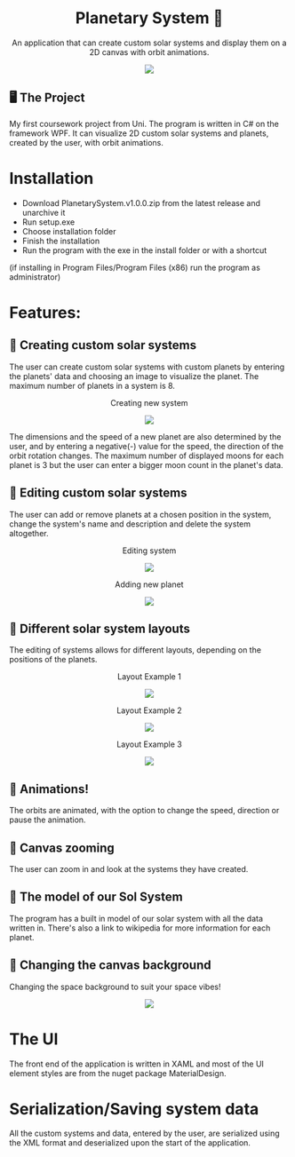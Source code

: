 <h1 align="center">Planetary System 🌌</h1>
<p align="center">
    An application that can create custom solar systems and display them on a 2D canvas with orbit animations.
</p>
<p align="center">
  <img
    src="PlanetarySystem/Images/ProjectScreenshots/ssSolSystem.jpg"
    style="display: inline-block; margin: 0 auto; max-width: 300px">
</p>

## 🖥️ The Project
My first coursework project from Uni. The program is written in C# on the framework WPF. 
It can visualize 2D custom solar systems and planets, created by the user, with orbit animations. 

# Installation
* Download PlanetarySystem.v1.0.0.zip from the latest release and unarchive it
* Run setup.exe
* Choose installation folder
* Finish the installation
* Run the program with the exe in the install folder or with a shortcut 

(if installing in Program Files/Program Files (x86) run the program as administrator)

# Features:

## 🌌 Creating custom solar systems
The user can create custom solar systems with custom planets by entering the planets' data and choosing an image to visualize the planet. The maximum number of planets in a system is 8.

<p align="center">
  Creating new system
</p>
<p align="center">
  <img
    src="PlanetarySystem/Images/ProjectScreenshots/ssSystemCreation.jpg"
    style="display: inline-block; margin: 0 auto; max-width: 300px">
</p>

The dimensions and the speed of a new planet are also determined by the user, and by entering a negative(-) value for the speed,
the direction of the orbit rotation changes. The maximum number of displayed moons for each planet is 3 but the user can enter a bigger moon count 
in the planet's data.

## 🌌 Editing custom solar systems
The user can add or remove planets at a chosen position in the system, change the system's name and description and delete the system altogether.
<p align="center">
  Editing system
</p>
<p align="center">
  <img
    src="PlanetarySystem/Images/ProjectScreenshots/ssEditSystem.jpg"
    style="display: inline-block; margin: 0 auto; max-width: 300px">
</p>
<p align="center">
  Adding new planet
</p>
<p align="center">
  <img
    src="PlanetarySystem/Images/ProjectScreenshots/ssAddingNewPlanet.jpg"
    style="display: inline-block; margin: 0 auto; max-width: 300px">
</p>

## 🌌 Different solar system layouts
The editing of systems allows for different layouts, depending on the positions of the planets.
<p align="center">
  Layout Example 1
</p>
<p align="center">
  <img
    src="PlanetarySystem/Images/ProjectScreenshots/ssSystemLayout1.jpg"
    style="display: inline-block; margin: 0 auto; max-width: 300px">
</p>
<p align="center">
  Layout Example 2
</p>
<p align="center">
  <img
    src="PlanetarySystem/Images/ProjectScreenshots/ssSystemLayout2.jpg"
    style="display: inline-block; margin: 0 auto; max-width: 300px">
</p>
<p align="center">
  Layout Example 3
</p>
<p align="center">
  <img
    src="PlanetarySystem/Images/ProjectScreenshots/ssSystemLayout3.jpg"
    style="display: inline-block; margin: 0 auto; max-width: 300px">
</p>

## 🌌 Animations!
The orbits are animated, with the option to change the speed, direction or pause the animation.

## 🌌 Canvas zooming
The user can zoom in and look at the systems they have created.

## 🌌 The model of our Sol System
The program has a built in model of our solar system with all the data written in. There's also a link to wikipedia for more information for each planet.

## 🌌 Changing the canvas background
Changing the space background to suit your space vibes!
<p align="center">
  <img
    src="PlanetarySystem/Images/ProjectScreenshots/ssBackgroundChange2.jpg"
    style="display: inline-block; margin: 0 auto; max-width: 300px">
</p>

# The UI
The front end of the application is written in XAML and most of the UI element styles are from the nuget package MaterialDesign.

# Serialization/Saving system data
All the custom systems and data, entered by the user, are serialized using the XML format and deserialized upon the start of the application.
